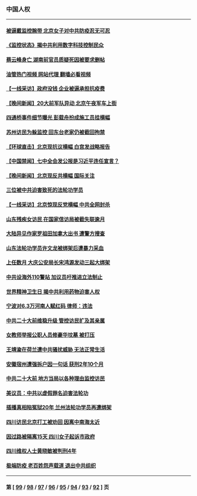 ### 中国人权
---
#### [被逼戴监控腕带 北京女子对中共防疫忍无可忍](../../pages/ncid278/n13846301.md?10161109) 
#### [《监控状态》揭中共利用数字科技控制民众](../../pages/ncid278/n13846272.md?10161109) 
#### [蔡云峰身亡 湖南前官员质疑死因被要求删帖](../../pages/ncid278/n13845966.md?10161109) 
#### [油管热门视频 网站代理 翻墙必看视频](http://132.145.103.77:81/youtube.html?10161109)
#### [【一线采访】政府没钱 企业被逼承担抗疫费](../../pages/ncid278/n13845946.md?10161109) 
#### [【晚间新闻】20大前军队异动 北京午夜军车上街](../../pages/ncid278/n13845997.md?10161109) 
#### [四通桥事件细节曝光 彭载舟扮成施工员挂横幅](../../pages/ncid278/n13845625.md?10161109) 
#### [苏州访民为躲监控 回东台老家仍被截回拘禁](../../pages/ncid278/n13845585.md?10161109) 
#### [【环球直击】北京现抗议横幅 白宫发战略报告](../../pages/ncid278/n13845283.md?10161109) 
#### [【中国禁闻】七中全会发公报是习近平连任宣言？](../../pages/ncid278/n13845253.md?10161109) 
#### [【晚间新闻】北京现反共横幅 国际关注](../../pages/ncid278/n13845252.md?10161109) 
#### [三位被中共迫害致死的法轮功学员](../../pages/ncid278/n13843974.md?10161109) 
#### [【一线采访】北京惊现反党横幅 中共全网封杀](../../pages/ncid278/n13844506.md?10161109) 
#### [山东残疾女访民 在国家信访局被截失联逾月](../../pages/ncid278/n13844642.md?10161109) 
#### [大陆异见作家罗祖田加拿大出书 遭警方搜查](../../pages/ncid278/n13843709.md?10161109) 
#### [山东法轮功学员许文龙被绑架后遭暴力采血](../../pages/ncid278/n13842524.md?10161109) 
#### [上任数月 大庆公安局长宋鸿源发动三起大绑架](../../pages/ncid278/n13841775.md?10161109) 
#### [中共设海外110警站 加议员吁推进立法制止](../../pages/ncid278/n13843260.md?10161109) 
#### [世界精神卫生日 揭中共利用药物迫害人权](../../pages/ncid278/n13843019.md?10161109) 
#### [宁波对6.3万河南人赋红码 律师：违法](../../pages/ncid278/n13842291.md?10161109) 
#### [中共二十大前维稳升级 管控访民扩及其亲属](../../pages/ncid278/n13842240.md?10161109) 
#### [女教师举报公职人员修豪华坟墓 被打压](../../pages/ncid278/n13841765.md?10161109) 
#### [王靖渝在荷兰遭中共骚扰威胁 无法正常生活](../../pages/ncid278/n13841496.md?10161109) 
#### [安徽宿州遭强拆户因一句话 获刑2年10个月](../../pages/ncid278/n13841475.md?10161109) 
#### [中共二十大前 地方当局以各种理由监控访民](../../pages/ncid278/n13841281.md?10161109) 
#### [美议员：中共以虚假罪名迫害法轮功](../../pages/ncid278/n13841083.md?10161109) 
#### [插播真相陷冤狱20年 兰州法轮功学员再遭绑架](../../pages/ncid278/n13840946.md?10161109) 
#### [四川访民北京打工被劝回 因离中南海太近](../../pages/ncid278/n13841006.md?10161109) 
#### [因过路被隔离15天 四川女子起诉市政府](../../pages/ncid278/n13840759.md?10161109) 
#### [四川维权人士黄晓敏被判刑4年](../../pages/ncid278/n13840478.md?10161109) 
#### [极端防疫 老百姓怨声载道 退出中共组织](../../pages/ncid278/n13840058.md?10161109) 

---
#### 第 [ [99](./99.md?10161109) / [98](./98.md?10161109) / [97](./97.md?10161109) / [96](./96.md?10161109) / [95](./95.md?10161109) / [94](./94.md?10161109) / [93](./93.md?10161109) / [92](./92.md?10161109) ] 页
